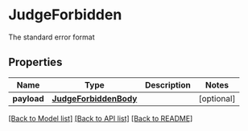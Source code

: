 # JudgeForbidden

The standard error format
## Properties
Name | Type | Description | Notes
------------ | ------------- | ------------- | -------------
**payload** | [**JudgeForbiddenBody**](JudgeForbiddenBody.md) |  | [optional] 

[[Back to Model list]](../README.md#documentation-for-models) [[Back to API list]](../README.md#documentation-for-api-endpoints) [[Back to README]](../README.md)


